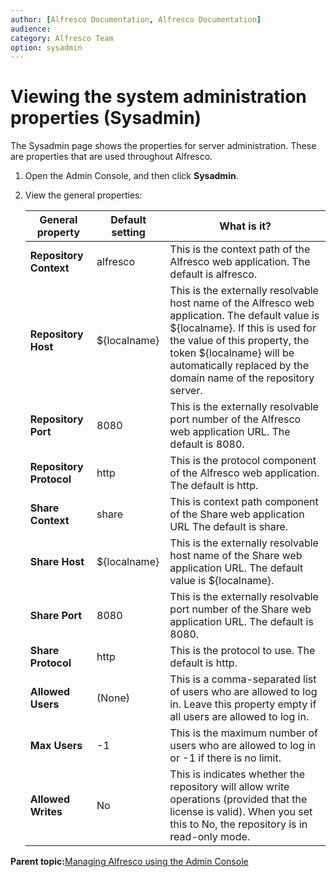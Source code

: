 ```yaml
---
author: [Alfresco Documentation, Alfresco Documentation]
audience: 
category: Alfresco Team
option: sysadmin
---
```


# Viewing the system administration properties \(Sysadmin\)

The Sysadmin page shows the properties for server administration. These are properties that are used throughout Alfresco.

1.  Open the Admin Console, and then click **Sysadmin**.

2.  View the general properties:

    |General property|Default setting|What is it?|
    |----------------|---------------|-----------|
    |**Repository Context**|alfresco|This is the context path of the Alfresco web application. The default is alfresco.|
    |**Repository Host**|$\{localname\}|This is the externally resolvable host name of the Alfresco web application. The default value is $\{localname\}. If this is used for the value of this property, the token $\{localname\} will be automatically replaced by the domain name of the repository server.|
    |**Repository Port**|8080|This is the externally resolvable port number of the Alfresco web application URL. The default is 8080.|
    |**Repository Protocol**|http|This is the protocol component of the Alfresco web application. The default is http.|
    |**Share Context**|share|This is context path component of the Share web application URL The default is share.|
    |**Share Host**|$\{localname\}|This is the externally resolvable host name of the Share web application URL. The default value is $\{localname\}.|
    |**Share Port**|8080|This is the externally resolvable port number of the Share web application URL. The default is 8080.|
    |**Share Protocol**|http|This is the protocol to use. The default is http.|
    |**Allowed Users**|\(None\)|This is a comma-separated list of users who are allowed to log in. Leave this property empty if all users are allowed to log in.|
    |**Max Users**|-1|This is the maximum number of users who are allowed to log in or -1 if there is no limit.|
    |**Allowed Writes**|No|This is indicates whether the repository will allow write operations \(provided that the license is valid\). When you set this to No, the repository is in read-only mode.|


**Parent topic:**[Managing Alfresco using the Admin Console](../concepts/at-adminconsole.md)


